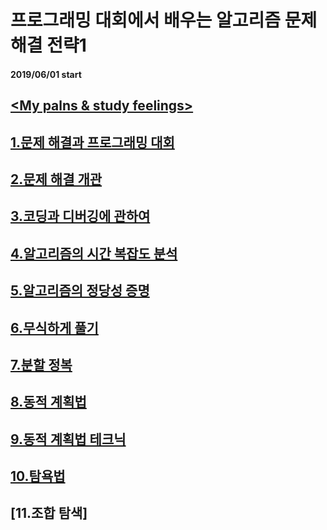 # 프로그래밍 대회에서 배우는 알고리즘 문제 해결 전략1

#### 2019/06/01 start

## [<My palns & study feelings>](https://github.com/SeungWonU/myproject/tree/master/Algorithmic%20Problem%20Solving%20Strategies/My%20Schedule)

## [1.문제 해결과 프로그래밍 대회](https://github.com/SeungWonU/myproject/tree/master/Algorithmic%20Problem%20Solving%20Strategies/Chapter%201)

## [2.문제 해결 개관](https://github.com/SeungWonU/myproject/tree/master/Algorithmic%20Problem%20Solving%20Strategies/Chapter%202)

## [3.코딩과 디버깅에 관하여](https://github.com/SeungWonU/myproject/tree/master/Algorithmic%20Problem%20Solving%20Strategies/Chapter%203)

## [4.알고리즘의 시간 복잡도 분석](https://github.com/SeungWonU/myproject/tree/master/Algorithmic%20Problem%20Solving%20Strategies/Chapter%204)

## [5.알고리즘의 정당성 증명](https://github.com/SeungWonU/myproject/tree/master/Algorithmic%20Problem%20Solving%20Strategies/Chapter%205)

## [6.무식하게 풀기](https://github.com/SeungWonU/myproject/tree/master/Algorithmic%20Problem%20Solving%20Strategies/Chapter%206)

## [7.분할 정복](https://github.com/SeungWonU/myproject/tree/master/Algorithmic%20Problem%20Solving%20Strategies/Chapter%207)

## [8.동적 계획법](https://github.com/SeungWonU/myproject/tree/master/Algorithmic%20Problem%20Solving%20Strategies/Chapter%208)

## [9.동적 계획법 테크닉](https://github.com/SeungWonU/myproject/tree/master/Algorithmic%20Problem%20Solving%20Strategies/Chapter%209)

## [10.탐욕법](https://github.com/SeungWonU/myproject/tree/master/Algorithmic%20Problem%20Solving%20Strategies/Chapter%2010)

## [11.조합 탐색]

